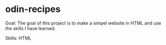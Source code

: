# odin-recipes

Goal: The goal of this project is to make a simpel website in HTML and use the skills I have learned. 

Skills: HTML